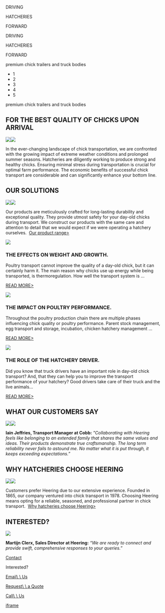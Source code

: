 DRIVING

HATCHERIES

FORWARD

DRIVING

HATCHERIES

FORWARD

premium chick trailers and truck bodies

- 1
- 2
- 3
- 4
- 5

premium chick trailers and truck bodies

## FOR THE BEST QUALITY  OF CHICKS UPON ARRIVAL

![](https://www.heeringholland.com/wp-content/uploads/2021/04/16094-Heering-1025-home-page2-1170x330.png)![](https://www.heeringholland.com/wp-content/uploads/2021/04/16094-Heering-1025-home-page2.png)

In the ever-changing landscape of chick transportation, we are confronted with the growing impact of extreme weather conditions and prolonged summer seasons. Hatcheries are diligently working to produce strong and healthy chicks. Ensuring minimal stress during transportation is crucial for optimal farm performance. The economic benefits of successful chick transport are considerable and can significantly enhance your bottom line.


## OUR  SOLUTIONS

![](https://www.heeringholland.com/wp-content/uploads/2024/03/Mercedes_H90_backwards_red-crates_edited-1170x434.jpg)![](https://www.heeringholland.com/wp-content/uploads/2024/03/Mercedes_H90_backwards_red-crates_edited-767x285.jpg)

Our products are meticulously crafted for long-lasting durability and exceptional quality. They provide utmost safety for your day-old chicks during transport. We construct our products with the same care and attention to detail that we would expect if we were operating a hatchery ourselves.  [Our product range>](https://www.heeringholland.com/chick-trailer)

![](https://www.heeringholland.com/wp-content/uploads/2022/05/Kuiken-op-weegschaal-vierkant_edited-740x740.jpg)

### THE EFFECTS  ON WEIGHT  AND GROWTH.

Poultry transport cannot improve the quality of a day-old chick, but it can certainly harm it. The main reason why chicks use up energy while being transported, is thermoregulation. How well the transport system is …

[READ MORE>](https://www.heeringholland.com/knowledge/the-effect-on-chick-growth)

![](https://www.heeringholland.com/wp-content/uploads/2022/05/Heering%EF%BF%BD_Beurs-1eversie-144-740x740.jpg)

### THE IMPACT  ON POULTRY  PERFORMANCE.

Throughout the poultry production chain there are multiple phases influencing chick quality or poultry performance. Parent stock management, egg transport and storage, incubation, chicken hatchery management …

[READ MORE>](https://www.heeringholland.com/knowledge/poultry-performance)

![](https://www.heeringholland.com/wp-content/uploads/2022/05/Chauffeur-in-actie-vierkant-2-740x740.jpg)

### THE ROLE OF  THE HATCHERY  DRIVER.

Did you know that truck drivers have an important role in day-old chick transport? And, that they can help you to improve the transport performance of your hatchery? Good drivers take care of their truck and the live animals…

[READ MORE>](https://www.heeringholland.com/knowledge/the-role-of-the-driver-operator)

## WHAT OUR  CUSTOMERS SAY

![](https://www.heeringholland.com/wp-content/uploads/2021/10/logo-engels-1170x330.png)![](https://www.heeringholland.com/wp-content/uploads/2021/10/logo-engels-767x216.png)

**Iain Jeffries, Transport Manager at Cobb:** _"Collaborating with Heering feels like belonging to an extended family that shares the same values and ideas. Their products demonstrate true craftsmanship. The long term reliability never fails to astound me. No matter what it is put through, it keeps exceeding expectations.”_

## WHY HATCHERIES  CHOOSE HEERING

![](https://www.heeringholland.com/wp-content/uploads/2021/05/home-infographic-05-1170x458.png)![](https://www.heeringholland.com/wp-content/uploads/2021/05/home-infographic-05.png)

Customers prefer Heering due to our extensive experience. Founded in 1865, our company ventured into chick transport in 1978. Choosing Heering means opting for a reliable, seasoned, and professional partner in chick transport.  [Why hatcheries choose Heering>](https://www.heeringholland.com/benefits)

## INTERESTED?

![](https://www.heeringholland.com/wp-content/uploads/2024/03/fotoweb-24-Martijn-1-375x281.png)

**Martijn Clerx, Sales Director at Heering:** _“We are ready to connect and provide swift, comprehensive responses to your queries.”_

[Contact](https://www.heeringholland.com/contact)

Interested?

[Email\\
\\
Us](https://www.heeringholland.com/contact)

[Request\\
\\
a Quote](https://www.heeringholland.com/quote)

[Call\\
\\
Us](tel:0018334337464)

[iframe](https://static.addtoany.com/menu/sm.25.html#type=core&event=load)